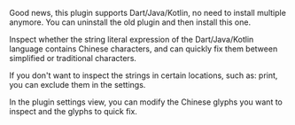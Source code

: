 Good news, this plugin supports Dart/Java/Kotlin, no need to install multiple anymore. You can uninstall the old plugin and then install this one.

Inspect whether the string literal expression of the Dart/Java/Kotlin language contains Chinese characters, and can quickly fix them between simplified or traditional characters.

If you don't want to inspect the strings in certain locations, such as: print, you can exclude them in the settings.

In the plugin settings view, you can modify the Chinese glyphs you want to inspect and the glyphs to quick fix.
